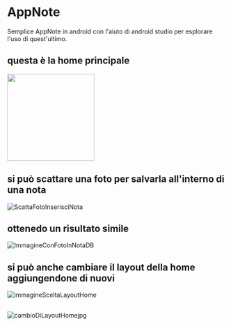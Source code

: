 # AppNote
Semplice AppNote in android con l'aiuto di android studio per esplorare l'uso di quest'ultimo.

## questa è la home principale
<img src="https://github.com/AlfonsoAnzelmo35/AppNote/assets/125858912/a043df63-fa6b-4e7a-b5b6-4a46b6e34e4e" width="200" />



## si può scattare una foto per salvarla all'interno di una nota
![ScattaFotoInserisciNota](https://github.com/AlfonsoAnzelmo35/AppNote/assets/125858912/fc798d47-09d8-498c-97f2-708a166a2fce)

## ottenedo un risultato simile
![ImmagineConFotoInNotaDB](https://github.com/AlfonsoAnzelmo35/AppNote/assets/125858912/67018138-6042-42ec-bb9b-e744daf06e61)

## si può anche cambiare il layout della home aggiungendone di nuovi
![immagineSceltaLayoutHome](https://github.com/AlfonsoAnzelmo35/AppNote/assets/125858912/044c6261-5e12-4cdf-bea2-41cd7fd2ee5c)

## 

![cambioDiLayoutHomejpg](https://github.com/AlfonsoAnzelmo35/AppNote/assets/125858912/fd4fabd2-245d-43a2-94ba-acc15f44457c)
